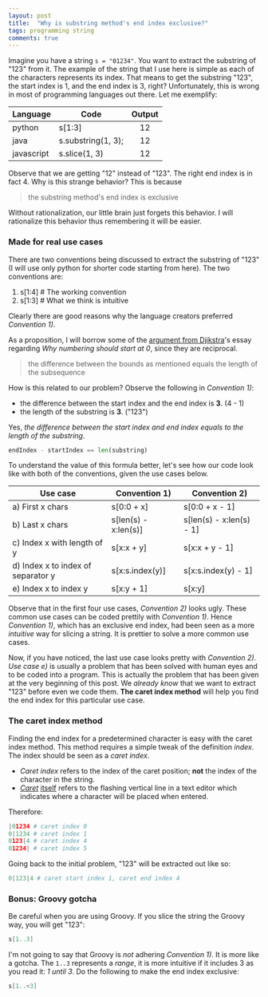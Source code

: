 ```yaml
---
layout: post
title:  "Why is substring method's end index exclusive?"
tags: programming string
comments: true
---
```


Imagine you have a string `s = "01234"`. You want to extract the substring of "123" from it.
The example of the string that I use here is simple as each of the characters represents its index.
That means to get the substring "123", the start index is 1, and the end index is 3, right? Unfortunately,
this is wrong in most of programming languages out there. Let me exemplify:

| Language      | Code               | Output  
| ------------- | ------------------ | :----:
| python        | s[1:3]             | 12    
| java          | s.substring(1, 3); | 12 
| javascript    | s.slice(1, 3)      | 12 

Observe that we are getting "12" instead of "123". The right end index is in fact 4.
Why is this strange behavior? This is because 
> the substring method's end index is exclusive

Without rationalization, our little brain just forgets this behavior.
I will rationalize this behavior thus remembering it will be easier.

### Made for real use cases
There are two conventions being discussed to extract the substring of "123" (I will use only python
for shorter code starting from here). The two conventions are:

1. s[1:4] # The working convention
2. s[1:3] # What we think is intuitive

Clearly there are good reasons why the language creators preferred _Convention 1)_. 

As a proposition, I will borrow some of the [argument from Djikstra][djikstra0]'s essay
regarding *Why numbering should start at 0*, since they are reciprocal.

> the difference between the bounds as mentioned equals the length of the subsequence

How is this related to our problem? Observe the following in _Convention 1)_:

- the difference between the start index and the end index is **3**. (4 - 1)
- the length of the substring is **3**. ("123")

Yes, *the difference between the start index and end index equals to the length
of the substring*.

```python
endIndex - startIndex == len(substring)
```

To understand the value of this formula better, let's see how our code look like
with both of the conventions, given the use cases below.

| Use case                           | Convention 1)        | Convention 2)
| ---------------------------------- | -------------------- | ------------------
| a) First x chars                   | s[0:0 + x]           | s[0:0 + x - 1]
| b) Last x chars                    | s[len(s) - x:len(s)] | s[len(s) - x:len(s) - 1]
| c) Index x with length of y        | s[x:x + y]           | s[x:x + y - 1]
| d) Index x to index of separator y | s[x:s.index(y)]      | s[x:s.index(y) - 1]
| e) Index x to index y              | s[x:y + 1]           | s[x:y]

Observe that in the first four use cases, _Convention 2)_ looks ugly. These common use
cases can be coded prettily with _Convention 1)_. Hence _Convention 1)_, which has an
exclusive end index, had been seen as a more *intuitive* way for slicing a string.
It is prettier to solve a more common use cases.

Now, if you have noticed, the last use case looks pretty with _Convention 2)_.
_Use case e)_ is usually a problem that has been solved with human eyes and to be coded
into a program. This is actually the problem that has been given at the very beginning
of this post. We *already know* that we want to extract "123" before even we code them.
**The caret index method** will help you find the end index for this particular use case.

### The caret index method
Finding the end index for a predetermined character is easy with the caret index method.
This method requires a simple tweak of the definition _index_. The index should be seen as
a _caret index_.

- _Caret index_ refers to the index of the caret position; **not** the index of the
character in the string.
- _[Caret][caret]_ [itself][caretwiki] refers to the flashing vertical line in a text editor
which indicates where a character will be placed when entered.

Therefore:

```python
|01234 # caret index 0
0|1234 # caret index 1
0123|4 # caret index 4
01234| # caret index 5
```

Going back to the initial problem, "123" will be extracted out like so:

```python
0|123|4 # caret start index 1, caret end index 4
```

### Bonus: Groovy gotcha
Be careful when you are using Groovy. If you slice the string the Groovy way, you will get "123":

```groovy
s[1..3]
```

I'm not going to say that Groovy is *not* adhering _Convention 1)_. It is more like
a gotcha. The `1..3` represents a *range*, it is more intuitive if it includes 3 as you read it:
*1 until 3*. Do the following to make the end index exclusive:

```groovy
s[1..<3]
```

[djikstra0]: http://www.cs.utexas.edu/~EWD/transcriptions/EWD08xx/EWD831.html
[caretwiki]: http://en.wikipedia.org/wiki/Cursor_(computers)#Text_cursor
[caret]: http://www.merriam-webster.com/dictionary/caret